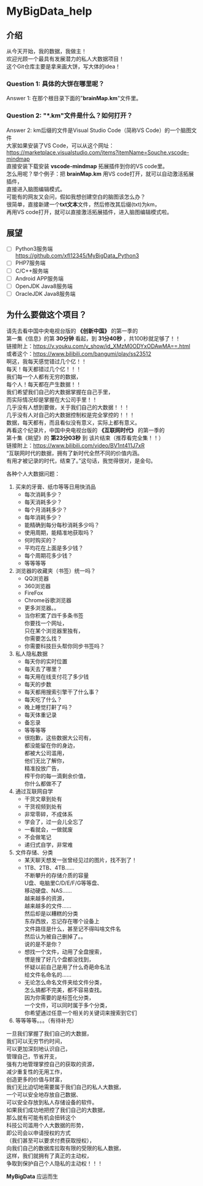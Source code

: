 # MyBigData_help

## 介绍  

从今天开始，我的数据，我做主！  
欢迎光顾一个最具有发展潜力的私人大数据项目！  
这个Git仓库主要是拿来画大饼，写大体的idea！  

### Question 1: 具体的大饼在哪里呢？  

Answer 1: 在那个根目录下面的"**brainMap.km**"文件里。  

### Question 2: "*.km"文件是什么？如何打开？  

Answer 2: km后缀的文件是Visual Studio Code（简称VS Code）的一个脑图文件  
大家如果安装了VS Code，可以从这个网址： <https://marketplace.visualstudio.com/items?itemName=Souche.vscode-mindmap>  
直接安装下载安装 **vscode-mindmap**  拓展插件到你的VS code里。  
怎么用呢？举个例子：把 **brainMap.km** 用VS code打开，就可以自动激活拓展插件，  
直接进入脑图编辑模式。  
可能有的网友又会问，假如我想创建空白的脑图该怎么办？  
很简单，直接新建一个**txt文本**文件，然后修改其后缀(txt)为km，  
再用VS code打开，就可以直接激活拓展插件，进入脑图编辑模式啦。

## 展望  

+ [ ] Python3服务端  
  <https://github.com/xfl12345/MyBigData_Python3>
+ [ ] PHP7服务端
+ [ ] C/C++服务端
+ [ ] Android APP服务端
+ [ ] OpenJDK Java8服务端
+ [ ] OracleJDK Java8服务端

## 为什么要做这个项目？  

请先去看中国中央电视台版的 **《创新中国》** 的第一季的  
第一集《信息》的第 **30分钟** 看起，到 **31分40秒** ，共100秒就足够了！！  
链接附上：<https://v.youku.com/v_show/id_XMzM0ODYxODAwMA==.html>  
或者这个：<https://www.bilibili.com/bangumi/play/ss23512>  
啊这，我每天感觉错过几个亿！！  
每天！每天都错过几个亿！！！  
我们每一个人都有无穷的数据，  
每个人！每天都在产生数据！！  
我们希望我们自己的大数据掌握在自己手里，  
而实际情况却是掌握在大公司手里！！  
几乎没有人想到要做，关于我们自己的大数据！！！  
几乎没有人对自己的大数据控制权是完全掌控的！！！  
数据，每天都有，而且看似没有意义，实际上都有意义。  
再看这个纪录片，中国中央电视台版的 **《互联网时代》** 的第一季的  
第十集《眺望》的 **第23分03秒** 到 该片结束（推荐看完全集！！）  
链接附上：<https://www.bilibili.com/video/BV1nt411J7xR>  
“互联网时代的数据，拥有了新时代全然不同的价值内涵。  
有用才被记录的时代，结束了。”这句话，我觉得很对，是金句。  

各种个人大数据问题：  

1. 买来的牙膏、纸巾等等日用快消品  
    + 每次消耗多少？  
    + 每天消耗多少？  
    + 每个月消耗多少？  
    + 每年消耗多少？  
    + 能精确到每分每秒消耗多少吗？  
    + 使用周期，能精准地获取吗？  
    + 何时购买的？  
    + 平均花在上面是多少钱？  
    + 每个周期花多少钱？  
    + 等等等等
2. 浏览器的收藏夹（书签）统一吗？  
    + QQ浏览器  
    + 360浏览器  
    + FireFox  
    + Chrome谷歌浏览器  
    + 更多浏览器。。  
    + 当你积累了四千多条书签  
        你要找一个网址，  
        只在某个浏览器里独有，  
        你需要怎么找？  
    + 你需要科技巨头帮你同步书签吗？  
3. 私人隐私数据  
    + 每天你的实时位置  
    + 每天去了哪里？  
    + 每天用在线支付花了多少钱  
    + 每天的步数  
    + 每天都用搜索引擎干了什么事？  
    + 每天吃了什么？  
    + 晚上睡觉打鼾了吗？  
    + 每天体重记录  
    + 备忘录  
    + 等等等等  
    + 很抱歉，这些数据大公司有，  
        都没能留在你的身边，  
        都被大公司滥用，  
        他们无比了解你，  
        精准投放广告，  
        榨干你的每一滴剩余价值，  
        你什么都做不了  
4. 通过互联网自学  
    + 干货文章到处有  
    + 干货视频到处有  
    + 非常零碎，不成体系  
    + 学会了，过一会儿全忘了  
    + 一看就会，一做就废  
    + 不会做笔记  
    + 递归式自学，非常难  
5. 文件存储、分类  
    + 某天聊天想发一张曾经见过的图片，找不到了！  
    + 1TB、2TB、4TB……  
        不断攀升的存储介质的容量  
        U盘、电脑里C/D/E/F/G等等盘、  
        移动硬盘、NAS……  
        越来越多的资源，  
        越来越多的文件……  
        然后却是以糟糕的分类  
        东存西放，忘记存在哪个设备上  
        文件路径是什么，甚至记不得叫啥文件名  
        然后认为被自己删掉了。。  
        说的是不是你？  
    + 想找一个文件，动用了全盘搜索，  
        愣是搜了好几个盘都没找到，  
        怀疑以前自己是用了什么奇葩命名法  
        给文件名命名的……  
    + 无论怎么命名文件夹给文件分类，  
        怎么搞都不完美，都不容易查找。  
        因为你需要的是标签化分类，  
        一个文件，可以同时属于多个分类，  
        你希望通过任意一个相关的关键词来搜索到它们  
6. 等等等等。。。（有待补充）  

一旦我们掌握了我们自己的大数据，  
我们可以无穷节约时间，  
可以更加深刻地认识自己，  
管理自己，节省开支，  
强有力地管理掌控自己的获取的资源，  
减少重复性的无用工作，  
创造更多的价值与财富，  
我们无比迫切地需要属于我们自己的私人大数据，  
一个可以安全地存放自己数据、  
可以安全存放到私人存储设备的软件。  
如果我们成功地把控了我们自己的大数据，  
那么就有可能有机会扭转这个  
科技公司滥用个人大数据的形势，  
即公司会以申请授权的方式  
（我们甚至可以要求付费获取授权），  
向我们自己的数据库拉取有限的受限的私人数据，  
这样，我们就拥有了真正的主动权，  
争取到保护自己个人隐私的主动权！！！  

**MyBigData** 应运而生
